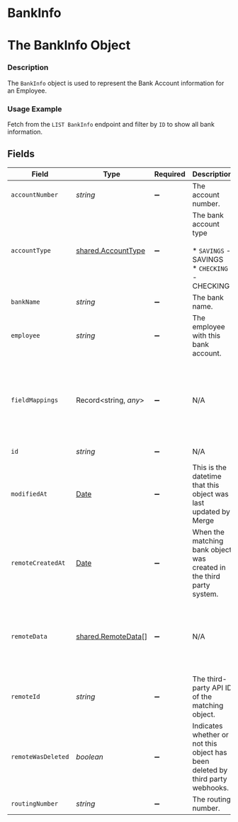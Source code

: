 # BankInfo

# The BankInfo Object
### Description
The `BankInfo` object is used to represent the Bank Account information for an Employee.

### Usage Example
Fetch from the `LIST BankInfo` endpoint and filter by `ID` to show all bank information.


## Fields

| Field                                                                                                                                    | Type                                                                                                                                     | Required                                                                                                                                 | Description                                                                                                                              | Example                                                                                                                                  |
| ---------------------------------------------------------------------------------------------------------------------------------------- | ---------------------------------------------------------------------------------------------------------------------------------------- | ---------------------------------------------------------------------------------------------------------------------------------------- | ---------------------------------------------------------------------------------------------------------------------------------------- | ---------------------------------------------------------------------------------------------------------------------------------------- |
| `accountNumber`                                                                                                                          | *string*                                                                                                                                 | :heavy_minus_sign:                                                                                                                       | The account number.                                                                                                                      | 439291590                                                                                                                                |
| `accountType`                                                                                                                            | [shared.AccountType](../../../sdk/models/shared/accounttype.md)                                                                          | :heavy_minus_sign:                                                                                                                       | The bank account type<br/><br/>* `SAVINGS` - SAVINGS<br/>* `CHECKING` - CHECKING                                                         | CHECKING                                                                                                                                 |
| `bankName`                                                                                                                               | *string*                                                                                                                                 | :heavy_minus_sign:                                                                                                                       | The bank name.                                                                                                                           | Chase                                                                                                                                    |
| `employee`                                                                                                                               | *string*                                                                                                                                 | :heavy_minus_sign:                                                                                                                       | The employee with this bank account.                                                                                                     | a3617eb4-dfe3-426f-921e-a65fc1661e10                                                                                                     |
| `fieldMappings`                                                                                                                          | Record<string, *any*>                                                                                                                    | :heavy_minus_sign:                                                                                                                       | N/A                                                                                                                                      | {<br/>"organization_defined_targets": {<br/>"custom_key": "custom_value"<br/>},<br/>"linked_account_defined_targets": {<br/>"custom_key": "custom_value"<br/>}<br/>} |
| `id`                                                                                                                                     | *string*                                                                                                                                 | :heavy_minus_sign:                                                                                                                       | N/A                                                                                                                                      | fd1e0fb5-8f92-4ec9-9f32-179cf732867d                                                                                                     |
| `modifiedAt`                                                                                                                             | [Date](https://developer.mozilla.org/en-US/docs/Web/JavaScript/Reference/Global_Objects/Date)                                            | :heavy_minus_sign:                                                                                                                       | This is the datetime that this object was last updated by Merge                                                                          | 2021-10-16T00:00:00Z                                                                                                                     |
| `remoteCreatedAt`                                                                                                                        | [Date](https://developer.mozilla.org/en-US/docs/Web/JavaScript/Reference/Global_Objects/Date)                                            | :heavy_minus_sign:                                                                                                                       | When the matching bank object was created in the third party system.                                                                     | 2021-12-06T10:11:26Z                                                                                                                     |
| `remoteData`                                                                                                                             | [shared.RemoteData](../../../sdk/models/shared/remotedata.md)[]                                                                          | :heavy_minus_sign:                                                                                                                       | N/A                                                                                                                                      | [<br/>{<br/>"path": "/bank-info",<br/>"data": [<br/>"Varies by platform"<br/>]<br/>}<br/>]                                               |
| `remoteId`                                                                                                                               | *string*                                                                                                                                 | :heavy_minus_sign:                                                                                                                       | The third-party API ID of the matching object.                                                                                           | 123234                                                                                                                                   |
| `remoteWasDeleted`                                                                                                                       | *boolean*                                                                                                                                | :heavy_minus_sign:                                                                                                                       | Indicates whether or not this object has been deleted by third party webhooks.                                                           |                                                                                                                                          |
| `routingNumber`                                                                                                                          | *string*                                                                                                                                 | :heavy_minus_sign:                                                                                                                       | The routing number.                                                                                                                      | 089690059                                                                                                                                |